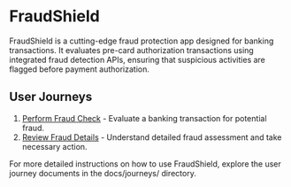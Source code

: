 # FraudShield

FraudShield is a cutting-edge fraud protection app designed for banking transactions. It evaluates pre-card authorization transactions using integrated fraud detection APIs, ensuring that suspicious activities are flagged before payment authorization.

## User Journeys

1. [Perform Fraud Check](docs/journeys/perform-fraud-check.md) - Evaluate a banking transaction for potential fraud.
2. [Review Fraud Details](docs/journeys/review-fraud-details.md) - Understand detailed fraud assessment and take necessary action.

For more detailed instructions on how to use FraudShield, explore the user journey documents in the docs/journeys/ directory.